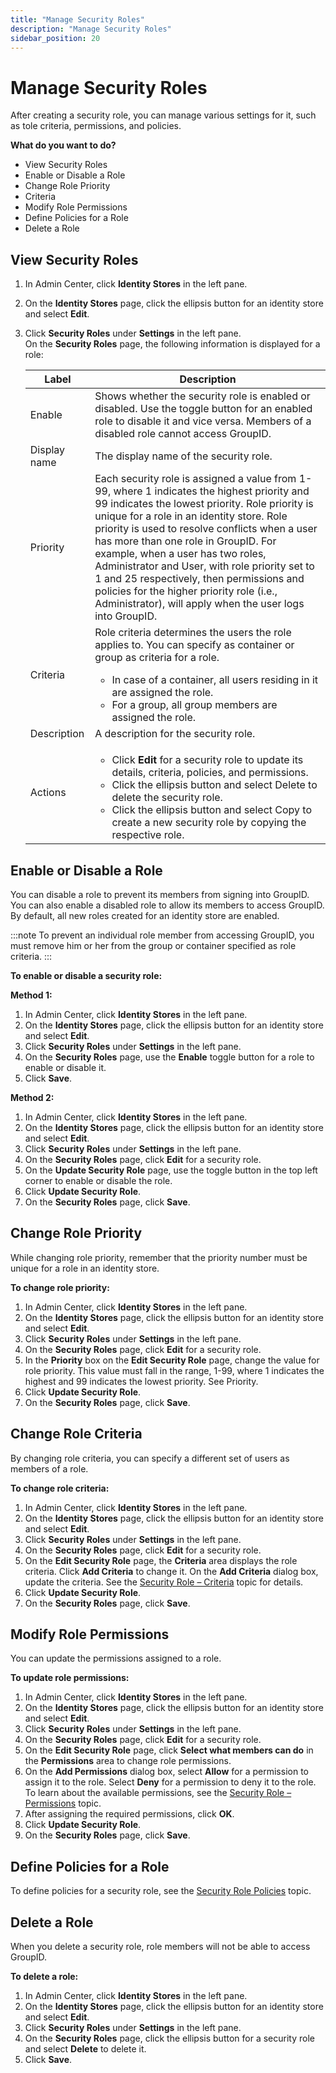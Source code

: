 ```yaml
---
title: "Manage Security Roles"
description: "Manage Security Roles"
sidebar_position: 20
---
```


# Manage Security Roles

After creating a security role, you can manage various settings for it, such as tole criteria,
permissions, and policies.

**What do you want to do?**

- View Security Roles
- Enable or Disable a Role
- Change Role Priority
- Criteria
- Modify Role Permissions
- Define Policies for a Role
- Delete a Role

## View Security Roles

1. In Admin Center, click **Identity Stores** in the left pane.
2. On the **Identity Stores** page, click the ellipsis button for an identity store and select
   **Edit**.
3. Click **Security Roles** under **Settings** in the left pane.  
   On the **Security Roles** page, the following information is displayed for a role:

    | Label        | Description                                                                                                                                                                                                                                                                                                                                                                                                                                                                                                                      |
    | ------------ | -------------------------------------------------------------------------------------------------------------------------------------------------------------------------------------------------------------------------------------------------------------------------------------------------------------------------------------------------------------------------------------------------------------------------------------------------------------------------------------------------------------------------------- |
    | Enable       | Shows whether the security role is enabled or disabled. Use the toggle button for an enabled role to disable it and vice versa. Members of a disabled role cannot access GroupID.                                                                                                                                                                                                                                                                                                                                                |
    | Display name | The display name of the security role.                                                                                                                                                                                                                                                                                                                                                                                                                                                                                           |
    | Priority     | Each security role is assigned a value from 1-99, where 1 indicates the highest priority and 99 indicates the lowest priority. Role priority is unique for a role in an identity store. Role priority is used to resolve conflicts when a user has more than one role in GroupID. For example, when a user has two roles, Administrator and User, with role priority set to 1 and 25 respectively, then permissions and policies for the higher priority role (i.e., Administrator), will apply when the user logs into GroupID. |
    | Criteria     | Role criteria determines the users the role applies to. You can specify as container or group as criteria for a role. <ul><li>In case of a container, all users residing in it are assigned the role.</li><li>For a group, all group members are assigned the role.</li></ul> |
    | Description  | A description for the security role.                                                                                                                                                                                                                                                                                                                                                                                                                                                                                             |
    | Actions      | <ul><li>Click **Edit** for a security role to update its details, criteria, policies, and permissions.</li><li>Click the ellipsis button and select Delete to delete the security role.</li><li>Click the ellipsis button and select Copy to create a new security role by copying the respective role.</li></ul> |

## Enable or Disable a Role

You can disable a role to prevent its members from signing into GroupID. You can also enable a
disabled role to allow its members to access GroupID. By default, all new roles created for an
identity store are enabled.

:::note
To prevent an individual role member from accessing GroupID, you must remove him or her from
the group or container specified as role criteria.
:::


**To enable or disable a security role:**

**Method 1:**

1. In Admin Center, click **Identity Stores** in the left pane.
2. On the **Identity Stores** page, click the ellipsis button for an identity store and select
   **Edit**.
3. Click **Security Roles** under **Settings** in the left pane.
4. On the **Security Roles** page, use the **Enable** toggle button for a role to enable or disable
   it.
5. Click **Save**.

**Method 2:**

1. In Admin Center, click **Identity Stores** in the left pane.
2. On the **Identity Stores** page, click the ellipsis button for an identity store and select
   **Edit**.
3. Click **Security Roles** under **Settings** in the left pane.
4. On the **Security Roles** page, click **Edit** for a security role.
5. On the **Update Security Role** page, use the toggle button in the top left corner to enable or
   disable the role.
6. Click **Update Security Role**.
7. On the **Security Roles** page, click **Save**.

## Change Role Priority

While changing role priority, remember that the priority number must be unique for a role in an
identity store.

**To change role priority:**

1. In Admin Center, click **Identity Stores** in the left pane.
2. On the **Identity Stores** page, click the ellipsis button for an identity store and select
   **Edit**.
3. Click **Security Roles** under **Settings** in the left pane.
4. On the **Security Roles** page, click **Edit** for a security role.
5. In the **Priority** box on the **Edit Security Role** page, change the value for role priority.
   This value must fall in the range, 1-99, where 1 indicates the highest and 99 indicates the
   lowest priority. See Priority.
6. Click **Update Security Role**.
7. On the **Security Roles** page, click **Save**.

## Change Role Criteria

By changing role criteria, you can specify a different set of users as members of a role.

**To change role criteria:**

1. In Admin Center, click **Identity Stores** in the left pane.
2. On the **Identity Stores** page, click the ellipsis button for an identity store and select
   **Edit**.
3. Click **Security Roles** under **Settings** in the left pane.
4. On the **Security Roles** page, click **Edit** for a security role.
5. On the **Edit Security Role** page, the **Criteria** area displays the role criteria. Click **Add
   Criteria** to change it. On the **Add Criteria** dialog box, update the criteria. See the
   [Security Role – Criteria](/docs/directorymanager/11.0/admincenter/securityrole/criteria.md)
   topic for details.
6. Click **Update Security Role**.
7. On the **Security Roles** page, click **Save**.

## Modify Role Permissions

You can update the permissions assigned to a role.

**To update role permissions:**

1. In Admin Center, click **Identity Stores** in the left pane.
2. On the **Identity Stores** page, click the ellipsis button for an identity store and select
   **Edit**.
3. Click **Security Roles** under **Settings** in the left pane.
4. On the **Security Roles** page, click **Edit** for a security role.
5. On the **Edit Security Role** page, click **Select what members can do** in the **Permissions**
   area to change role permissions.
6. On the **Add Permissions** dialog box, select **Allow** for a permission to assign it to the
   role. Select **Deny** for a permission to deny it to the role. To learn about the available
   permissions, see the
   [Security Role – Permissions](/docs/directorymanager/11.0/admincenter/securityrole/permissions.md)
   topic.
7. After assigning the required permissions, click **OK**.
8. Click **Update Security Role**.
9. On the **Security Roles** page, click **Save**.

## Define Policies for a Role

To define policies for a security role, see the
[Security Role Policies](/docs/directorymanager/11.0/admincenter/securityrole/policy/overview.md)
topic.

## Delete a Role

When you delete a security role, role members will not be able to access GroupID.

**To delete a role:**

1. In Admin Center, click **Identity Stores** in the left pane.
2. On the **Identity Stores** page, click the ellipsis button for an identity store and select
   **Edit**.
3. Click **Security Roles** under **Settings** in the left pane.
4. On the **Security Roles** page, click the ellipsis button for a security role and select
   **Delete** to delete it.
5. Click **Save**.

